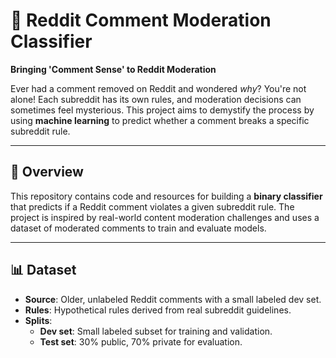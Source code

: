 # 🚀 Reddit Comment Moderation Classifier
 
**Bringing 'Comment Sense' to Reddit Moderation**

Ever had a comment removed on Reddit and wondered *why*? You're not alone! Each subreddit has its own rules, and moderation decisions can sometimes feel mysterious. This project aims to demystify the process by using **machine learning** to predict whether a comment breaks a specific subreddit rule.

---

## 📌 Overview

This repository contains code and resources for building a **binary classifier** that predicts if a Reddit comment violates a given subreddit rule. The project is inspired by real-world content moderation challenges and uses a dataset of moderated comments to train and evaluate models.

---

## 📊 Dataset

- **Source**: Older, unlabeled Reddit comments with a small labeled dev set.
- **Rules**: Hypothetical rules derived from real subreddit guidelines.
- **Splits**:
  - **Dev set**: Small labeled subset for training and validation.
  - **Test set**: 30% public, 70% private for evaluation.
